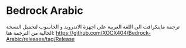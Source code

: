 # Bedrock Arabic
ترجمة ماينكرافت الى اللغة العربية على اجهزة الاندرويد و الحاسوب
لتحميل النسخة الحالية من الترجمة هنا:
https://github.com/XOCX404/Bedrock-Arabic/releases/tag/Release
